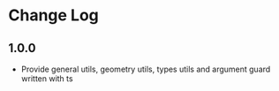 # Change Log

## 1.0.0

- Provide general utils, geometry utils, types utils and argument guard written with ts